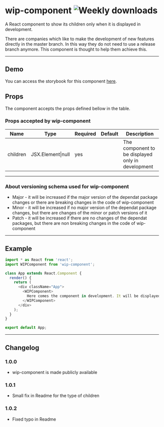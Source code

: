 # wip-component ![Weekly downloads](https://img.shields.io/npm/dw/wip-component 'Weekly downloads')

A React component to show its children only when it is displayed in development.

There are companies which like to make the development of new features directly in the master branch.
In this way they do not need to use a release branch anymore.
This component is thought to help them achieve this.

---

## Demo

You can access the storybook for this component [here](https://iulian-radu-at.github.io/wip-component/).

## Props

The component accepts the props defined bellow in the table.

### Props accepted by wip-component

| Name     | Type              | Required | Default | Description                                       |
| -------- | ----------------- | -------- | ------- | ------------------------------------------------- |
| children | JSX.Element\|null | yes      |         | The component to be displayed only in development |

---

### About versioning schema used for wip-component

- Major - it will be increased if the major version of the dependat package changes or there are breaking changes in the code of wip-component
- Minor - it will be increased if no major version of the dependat package changes, but there are changes of the minor or patch versions of it
- Patch - it will be increased if there are no changes of the dependat packages, but there are non breaking changes in the code of wip-component

---

## Example

```js
import * as React from 'react';
import WIPComponent from 'wip-component';

class App extends React.Component {
  render() {
    return (
      <div className="App">
        <WIPComponent>
          Here comes the component in development. It will be displayed only in the development environment.
        </WIPComponent>
      </div>
    );
  }
}

export default App;
```

---

## Changelog

### 1.0.0

- wip-component is made publicly available

### 1.0.1

- Small fix in Readme for the type of children

### 1.0.2

- Fixed typo in Readme
